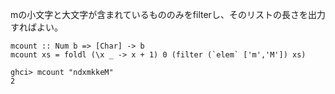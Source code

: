 mの小文字と大文字が含まれているもののみをfilterし、そのリストの長さを出力すればよい。
```
mcount :: Num b => [Char] -> b
mcount xs = foldl (\x _ -> x + 1) 0 (filter (`elem` ['m','M']) xs)
```
````
ghci> mcount "ndxmkkeM"
2
````
